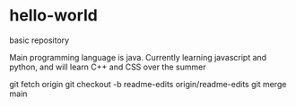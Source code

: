 # hello-world
basic repository

Main programming language is java. Currently learning javascript and python, and will learn C++ and CSS over the summer

git fetch origin
git checkout -b readme-edits origin/readme-edits
git merge main
